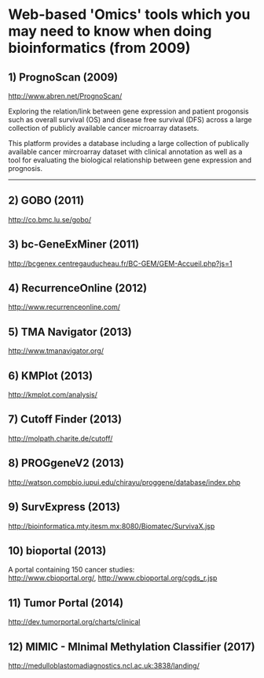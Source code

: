 # Web-based 'Omics' tools which you may need to know when doing bioinformatics (from 2009)

## 1) PrognoScan (2009)
http://www.abren.net/PrognoScan/

Exploring the relation/link between gene expression and patient progonsis such as overall survival (OS) and disease free survival (DFS) across a large collection of publicly available cancer microarray datasets.
 
This platform provides a database including a large collection of publically available cancer mircroarray dataset with clinical annotation as well as a tool for evaluating the biological relationship between gene expression and prognosis.

------------------------------------

## 2) GOBO (2011)
http://co.bmc.lu.se/gobo/
## 3) bc-GeneExMiner (2011)
http://bcgenex.centregauducheau.fr/BC-GEM/GEM-Accueil.php?js=1
## 4) RecurrenceOnline (2012)
http://www.recurrenceonline.com/
## 5) TMA Navigator (2013)
http://www.tmanavigator.org/
## 6) KMPlot (2013)
http://kmplot.com/analysis/
## 7) Cutoff Finder (2013)
http://molpath.charite.de/cutoff/
## 8) PROGgeneV2 (2013)
http://watson.compbio.iupui.edu/chirayu/proggene/database/index.php
## 9) SurvExpress (2013)
http://bioinformatica.mty.itesm.mx:8080/Biomatec/SurvivaX.jsp
## 10) bioportal (2013)
A portal containing 150 cancer studies:  
http://www.cbioportal.org/, http://www.cbioportal.org/cgds_r.jsp
## 11) Tumor Portal (2014)
http://dev.tumorportal.org/charts/clinical
## 12) MIMIC - MInimal Methylation Classifier (2017)
http://medulloblastomadiagnostics.ncl.ac.uk:3838/landing/


